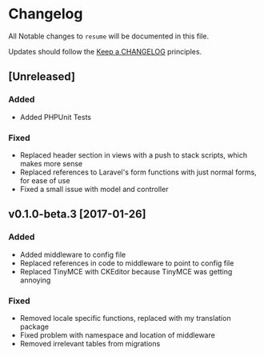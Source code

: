 # Changelog

All Notable changes to `resume` will be documented in this file.

Updates should follow the [Keep a CHANGELOG](http://keepachangelog.com/) principles.

## [Unreleased]

### Added
- Added PHPUnit Tests

### Fixed
- Replaced header section in views with a push to stack scripts, which makes more sense
- Replaced references to Laravel's form functions with just normal forms, for ease of use
- Fixed a small issue with model and controller

## v0.1.0-beta.3 [2017-01-26]

### Added
- Added middleware to config file
- Replaced references in code to middleware to point to config file
- Replaced TinyMCE with CKEditor because TinyMCE was getting annoying


### Fixed
- Removed locale specific functions, replaced with my translation package
- Fixed problem with namespace and location of middleware
- Removed irrelevant tables from migrations
